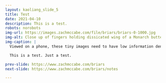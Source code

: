 ```yaml
---
layout: kaoliang_slide_5
title: Test
date: 2021-04-10
description: This is a test.
robots: norobots
img-url: https://images.zachmccabe.com/file/briars/briars-0-1000.jpg
img-alt: Close up of fingers holding dissicated wing of a Monarch butterfly at twilight
img-caption: |
  Viewed on a phone, these tiny images need to have low information density. I want a concise message and a composition that works at 600px 1:1.

  This is a test. Just a test.

prev-slide: https://www.zachmccabe.com/briars
next-slide: https://www.zachmccabe.com/briars/notes

---
```


